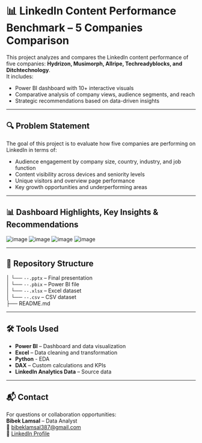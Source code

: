 # 📊 LinkedIn Content Performance Benchmark – 5 Companies Comparison

This project analyzes and compares the LinkedIn content performance of five companies: **Hydrizon, Musimorph, Allripe, Techreadyblocks, and Ditchtechnology**.  
It includes:

- Power BI dashboard with 10+ interactive visuals  
- Comparative analysis of company views, audience segments, and reach  
- Strategic recommendations based on data-driven insights  

---

## 🔍 Problem Statement

The goal of this project is to evaluate how five companies are performing on LinkedIn in terms of:

- Audience engagement by company size, country, industry, and job function  
- Content visibility across devices and seniority levels  
- Unique visitors and overview page performance  
- Key growth opportunities and underperforming areas  

---

## 📊 Dashboard Highlights, Key Insights & Recommendations

![image](https://github.com/user-attachments/assets/a5728069-82f9-4de4-b4c5-afbe82a4303f)
![image](https://github.com/user-attachments/assets/eeeb8cdf-3b1b-4b2c-80bd-604b7d8e2386)
![image](https://github.com/user-attachments/assets/e38b97db-5d5d-4462-9546-8c9d01f01f42)
![image](https://github.com/user-attachments/assets/b78f7f5e-c63f-430a-9777-cfa6fb594606)


---

## 📂 Repository Structure

│ └── `--.pptx` – Final presentation  
│ └── `--.pbix` – Power BI file  <br>
│ └── `--.xlsx` – Excel dataset <br>
│ └── `--.csv` – CSV dataset  <br>
├── README.md  

---

## 🛠️ Tools Used

- **Power BI** – Dashboard and data visualization  
- **Excel** – Data cleaning and transformation
- **Python** - EDA 
- **DAX** – Custom calculations and KPIs  
- **LinkedIn Analytics Data** – Source data  

---

## 📬 Contact

For questions or collaboration opportunities:  
**Bibek Lamsal** – Data Analyst  
📧 bibeklamsal387@gmail.com  
🔗 [LinkedIn Profile](https://www.linkedin.com/in/bibek-lamsal-65323817b/)  
